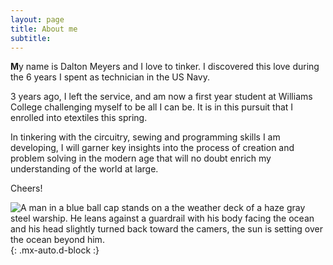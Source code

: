 ```yaml
---
layout: page
title: About me
subtitle: 
---
```



**M**y name is Dalton Meyers and I love to tinker. I discovered this love during the 6 years I spent as technician in the US Navy. 

3 years ago, I left the service, and am now a first year student at Williams College challenging myself to be all I can be. It is in this pursuit that I enrolled into etextiles this spring. 

In tinkering with the circuitry, sewing and programming skills I am developing, I will garner key insights into the process of creation and problem solving in the modern age that will no doubt enrich my understanding of the world at large.

Cheers!

![A man in a blue ball cap stands on a the weather deck of a haze gray steel warship. He leans against a guardrail with his body facing the ocean and his head slightly turned back toward the camers, the sun is setting over the ocean beyond him.](https://DMMeyers.github.io/assets/img/Jpn.jpg){: .mx-auto.d-block :}
